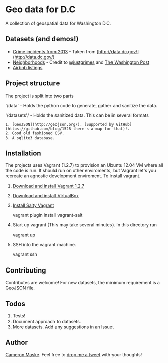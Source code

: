 Geo data for D.C
================

A collection of geospatial data for Washington D.C.


Datasets (and demos!)
---------------------

* [Crime incidents from 2013](https://github.com/cameronmaske/geo-dc/blob/master/datasets/crime/crime.geojson) - Taken from [http://data.dc.gov/](http://data.dc.gov/)
* [Neighborhoods](https://github.com/cameronmaske/geo-dc/blob/master/datasets/neighborhoods/neighorhoods.geojson) - Credit to [@justgrimes](https://twitter.com/justgrimes) and [The Washington Post](http://apps.washingtonpost.com/investigative/homicides/)
* [Airbnb listings](https://github.com/cameronmaske/geo-dc/tree/master/dataset/airbnb/airbnb.geojson)

Project structure
-----------------
The project is split into two parts

'/data' - Holds the python code to generate, gather and sanitize the data.

'/datasets'/ - Holds the sanitized data.
This can be in several formats

    1. [GeoJSON](http://geojson.org/). [Supported by GitHub](https://github.com/blog/1528-there-s-a-map-for-that)!.
    2. Good old fashioned CSV.
    3. A sqlite3 database.


Installation
------------
The projects uses Vagrant (1.2.7) to provision an Ubuntu 12.04 VM where all the code is run. It should run on other enviroments, but Vagrant let's you recreate an agnostic development enviroment. To install vagrant.

1. [Download and install Vagrant 1.2.7](http://downloads.vagrantup.com/tags/v1.2.7)
2. [Download and install VirtualBox](https://www.virtualbox.org/wiki/Downloads)
3. [Install Salty Vagrant](https://github.com/saltstack/salty-vagrant)

    vagrant plugin install vagrant-salt

4. Start up vagrant (This may take several minutes). In this directory run

    vagrant up

5. SSH into the vagrant machine.

    vagrant ssh


Contributing
------------

Contributes are welcome! For new datasets, the minimum requirement is a GeoJSON file.


Todos
------------

1. Tests!
2. Document approach to datasets.
3. More datasets. Add any suggestions in an Issue.


Author
----------
[Cameron Maske](http://www.cameronmaske.com). Feel free to [drop me a tweet](http://www.twitter.com/cameronmaske) with your thoughts!

